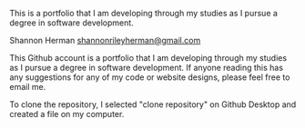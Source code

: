 This is a portfolio that I am developing through my studies as I pursue a degree in software development.

Shannon Herman
shannonrileyherman@gmail.com

This Github account is a portfolio that I am developing through my studies as I pursue a degree in software development. If anyone reading this has any suggestions for any of my code or website designs, please feel free to email me.

To clone the repository, I selected "clone repository" on Github Desktop and created a file on my computer.
